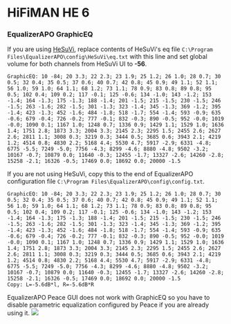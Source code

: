 # HiFiMAN HE 6
### EqualizerAPO GraphicEQ
If you are using [HeSuVi](https://sourceforge.net/projects/hesuvi/), replace contents of HeSuVi's eq file `C:\Program Files\EqualizerAPO\config\HeSuVi\eq.txt` with this line and set global volume for both channels from HeSuVi UI to **-56**.
```
GraphicEQ: 10 -84; 20 3.3; 22 2.3; 23 1.9; 25 1.2; 26 1.0; 28 0.7; 30 0.5; 32 0.4; 35 0.5; 37 0.6; 40 0.7; 42 0.8; 45 0.9; 49 1.1; 52 1.1; 56 1.0; 59 1.0; 64 1.1; 68 1.2; 73 1.1; 78 0.9; 83 0.8; 89 0.8; 95 0.5; 102 0.4; 109 0.2; 117 -0.1; 125 -0.6; 134 -1.0; 143 -1.2; 153 -1.4; 164 -1.3; 175 -1.3; 188 -1.4; 201 -1.5; 215 -1.5; 230 -1.5; 246 -1.5; 263 -1.6; 282 -1.5; 301 -1.3; 323 -1.4; 345 -1.3; 369 -1.2; 395 -1.4; 423 -1.3; 452 -1.6; 484 -1.8; 518 -1.7; 554 -1.4; 593 -0.9; 635 -0.6; 679 -0.4; 726 -0.2; 777 -0.1; 832 -0.3; 890 -0.5; 952 -0.0; 1019 -0.0; 1090 0.1; 1167 1.0; 1248 0.7; 1336 0.9; 1429 1.1; 1529 1.0; 1636 1.4; 1751 2.8; 1873 3.3; 2004 3.3; 2145 2.3; 2295 1.5; 2455 2.6; 2627 2.6; 2811 1.1; 3008 0.3; 3219 0.3; 3444 0.5; 3685 0.6; 3943 2.1; 4219 1.2; 4514 0.8; 4830 2.2; 5168 4.4; 5530 4.7; 5917 -2.9; 6331 -4.8; 6775 -5.5; 7249 -5.0; 7756 -4.3; 8299 -4.6; 8880 -4.8; 9502 -3.2; 10167 -0.7; 10879 0.0; 11640 -0.3; 12455 -1.7; 13327 -2.6; 14260 -2.8; 15258 -2.1; 16326 -0.5; 17469 0.0; 18692 0.0; 20000 -1.5
```
If you are not using HeSuVi, copy this to the end of EqualizerAPO configuration file `C:\Program Files\EqualizerAPO\config\config.txt`.
```
GraphicEQ: 10 -84; 20 3.3; 22 2.3; 23 1.9; 25 1.2; 26 1.0; 28 0.7; 30 0.5; 32 0.4; 35 0.5; 37 0.6; 40 0.7; 42 0.8; 45 0.9; 49 1.1; 52 1.1; 56 1.0; 59 1.0; 64 1.1; 68 1.2; 73 1.1; 78 0.9; 83 0.8; 89 0.8; 95 0.5; 102 0.4; 109 0.2; 117 -0.1; 125 -0.6; 134 -1.0; 143 -1.2; 153 -1.4; 164 -1.3; 175 -1.3; 188 -1.4; 201 -1.5; 215 -1.5; 230 -1.5; 246 -1.5; 263 -1.6; 282 -1.5; 301 -1.3; 323 -1.4; 345 -1.3; 369 -1.2; 395 -1.4; 423 -1.3; 452 -1.6; 484 -1.8; 518 -1.7; 554 -1.4; 593 -0.9; 635 -0.6; 679 -0.4; 726 -0.2; 777 -0.1; 832 -0.3; 890 -0.5; 952 -0.0; 1019 -0.0; 1090 0.1; 1167 1.0; 1248 0.7; 1336 0.9; 1429 1.1; 1529 1.0; 1636 1.4; 1751 2.8; 1873 3.3; 2004 3.3; 2145 2.3; 2295 1.5; 2455 2.6; 2627 2.6; 2811 1.1; 3008 0.3; 3219 0.3; 3444 0.5; 3685 0.6; 3943 2.1; 4219 1.2; 4514 0.8; 4830 2.2; 5168 4.4; 5530 4.7; 5917 -2.9; 6331 -4.8; 6775 -5.5; 7249 -5.0; 7756 -4.3; 8299 -4.6; 8880 -4.8; 9502 -3.2; 10167 -0.7; 10879 0.0; 11640 -0.3; 12455 -1.7; 13327 -2.6; 14260 -2.8; 15258 -2.1; 16326 -0.5; 17469 0.0; 18692 0.0; 20000 -1.5
Copy: L=-5.6dB*l, R=-5.6dB*R
```
EqualizerAPO Peace GUI does not work with GraphicEQ so you have to disable parametric equalization configured by Peace if you are already using it.
![](https://raw.githubusercontent.com/jaakkopasanen/AutoEq/master/results/Innerfidelity%202017/headphoncecom/onear/HiFiMAN%20HE%206/HiFiMAN%20HE%206.png)
